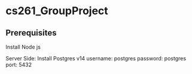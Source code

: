 # cs261_GroupProject

## Prerequisites
Install Node js

Server Side:
Install Postgres v14
username: postgres
password: postgres
port: 5432
